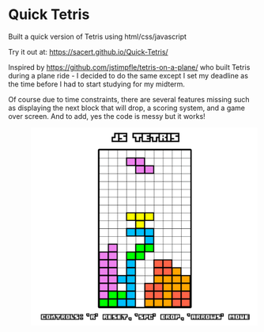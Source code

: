 # Quick Tetris

Built a quick version of Tetris using html/css/javascript

Try it out at: https://sacert.github.io/Quick-Tetris/

Inspired by https://github.com/jstimpfle/tetris-on-a-plane/ who built Tetris during a plane ride - I decided to do the same except I set my deadline as the time before I had to start studying for my midterm.

Of course due to time constraints, there are several features missing such as displaying the next block that will drop, a scoring system, and a game over screen. And to add, yes the code is messy but it works!

<img style="float: right;" src="assets/tetris-screen.png" width="458" height="400">


